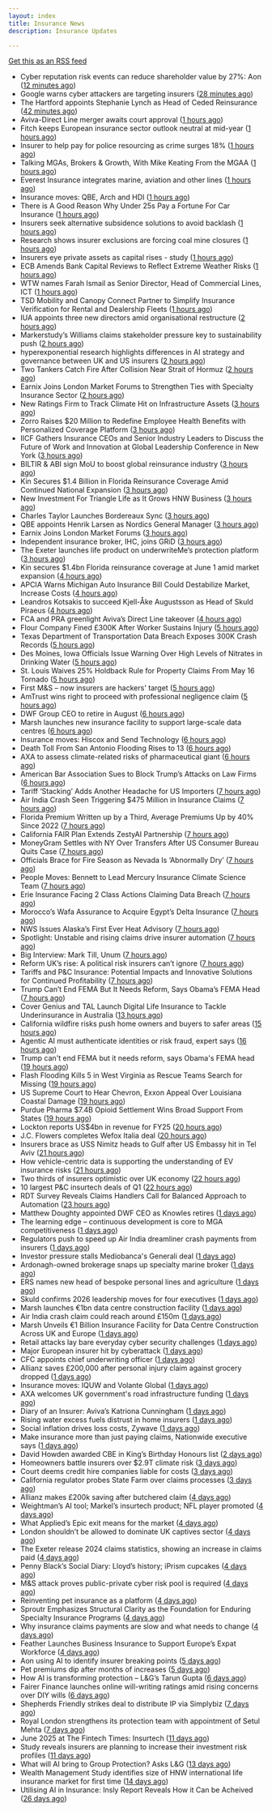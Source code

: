 ```yaml
---
layout: index
title: Insurance News
description: Insurance Updates

---
```


[Get this as an RSS feed](/insurance.rss)

<!-- news_marker starts -->
- Cyber reputation risk events can reduce shareholder value by 27%: Aon ([12 minutes ago](https://www.reinsurancene.ws/cyber-reputation-risk-events-can-reduce-shareholder-value-by-27-aon/))
- Google warns cyber attackers are targeting insurers ([28 minutes ago](https://www.postonline.co.uk/commercial/7957954/google-warns-cyber-attackers-are-targeting-insurers))
- The Hartford appoints Stephanie Lynch as Head of Ceded Reinsurance ([42 minutes ago](https://www.reinsurancene.ws/the-hartford-appoints-stephanie-lynch-as-head-of-ceded-reinsurance/))
- Aviva-Direct Line merger awaits court approval ([1 hours ago](https://www.insurancebusinessmag.com/uk/news/breaking-news/avivadirect-line-merger-awaits-court-approval-539345.aspx))
- Fitch keeps European insurance sector outlook neutral at mid-year ([1 hours ago](https://www.reinsurancene.ws/fitch-keeps-european-insurance-sector-outlook-neutral-at-mid-year/))
- Insurer to help pay for police resourcing as crime surges 18% ([1 hours ago](https://www.insurancebusinessmag.com/uk/news/breaking-news/insurer-to-help-pay-for-police-resourcing-as-crime-surges-18-539344.aspx))
- Talking MGAs, Brokers & Growth, With Mike Keating From the MGAA ([1 hours ago](https://insurance-edge.net/2025/06/17/talking-mgas-brokers-growth-with-mike-keating-from-the-mgaa/))
- Everest Insurance integrates marine, aviation and other lines ([1 hours ago](https://www.insurancebusinessmag.com/uk/news/breaking-news/everest-insurance-integrates-marine-aviation-and-other-lines-539337.aspx))
- Insurance moves: QBE, Arch and HDI ([1 hours ago](https://www.insurancebusinessmag.com/uk/news/breaking-news/insurance-moves-qbe-arch-and-hdi-539335.aspx))
- There is A Good Reason Why Under 25s Pay a Fortune For Car Insurance ([1 hours ago](https://insurance-edge.net/2025/06/17/there-is-a-good-reason-why-under-25s-pay-a-fortune-for-car-insurance/))
- Insurers seek alternative subsidence solutions to avoid backlash ([1 hours ago](https://www.postonline.co.uk/claims/7957932/insurers-seek-alternative-subsidence-solutions-to-avoid-backlash))
- Research shows insurer exclusions are forcing coal mine closures ([1 hours ago](https://www.postonline.co.uk/news/7957953/research-shows-insurer-exclusions-are-forcing-coal-mine-closures))
- Insurers eye private assets as capital rises - study ([1 hours ago](https://www.insurancebusinessmag.com/uk/news/breaking-news/insurers-eye-private-assets-as-capital-rises--study-539334.aspx))
- ECB Amends Bank Capital Reviews to Reflect Extreme Weather Risks ([1 hours ago](https://www.insurancejournal.com/news/international/2025/06/17/828099.htm))
- WTW names Farah Ismail as Senior Director, Head of Commercial Lines, ICT ([1 hours ago](https://www.reinsurancene.ws/wtw-names-farah-ismail-as-senior-director-head-of-commercial-lines-ict/))
- TSD Mobility and Canopy Connect Partner to Simplify Insurance Verification for Rental and Dealership Fleets ([1 hours ago](https://www.insurtechinsights.com/tsd-mobility-and-canopy-connect-partner-to-simplify-insurance-verification-for-rental-and-dealership-fleets/))
- IUA appoints three new directors amid organisational restructure ([2 hours ago](https://www.reinsurancene.ws/iua-appoints-three-new-directors-amid-organisational-restructure/))
- Markerstudy’s Williams claims stakeholder pressure key to sustainability push ([2 hours ago](https://www.postonline.co.uk/news/7957950/markerstudy%E2%80%99s-williams-claims-stakeholder-pressure-key-to-sustainability-push))
- hyperexponential research highlights differences in AI strategy and governance between UK and US insurers ([2 hours ago](https://www.reinsurancene.ws/hyperexponential-research-highlights-differences-in-ai-strategy-and-governance-between-uk-and-us-insurers/))
- Two Tankers Catch Fire After Collision Near Strait of Hormuz ([2 hours ago](https://www.insurancejournal.com/news/international/2025/06/17/828095.htm))
- Earnix Joins London Market Forums to Strengthen Ties with Specialty Insurance Sector ([2 hours ago](https://www.insurtechinsights.com/earnix-joins-london-market-forums-to-strengthen-ties-with-specialty-insurance-sector/))
- New Ratings Firm to Track Climate Hit on Infrastructure Assets ([3 hours ago](https://www.insurancejournal.com/news/international/2025/06/17/828090.htm))
- Zorro Raises $20 Million to Redefine Employee Health Benefits with Personalized Coverage Platform ([3 hours ago](https://www.insurtechinsights.com/zorro-raises-20-million-to-redefine-employee-health-benefits-with-personalized-coverage-platform/))
- IICF Gathers Insurance CEOs and Senior Industry Leaders to Discuss the Future of Work and Innovation at Global Leadership Conference in New York ([3 hours ago](https://www.insurancejournal.com/services/newswire/2025/06/17/828003.htm))
- BILTIR & ABI sign MoU to boost global reinsurance industry ([3 hours ago](https://www.reinsurancene.ws/biltir-abi-sign-mou-to-boost-global-reinsurance-industry/))
- Kin Secures $1.4 Billion in Florida Reinsurance Coverage Amid Continued National Expansion ([3 hours ago](https://www.insurtechinsights.com/kin-secures-1-4-billion-in-florida-reinsurance-coverage-amid-continued-national-expansion/))
- New Investment For Triangle Life as It Grows HNW Business ([3 hours ago](https://insurance-edge.net/2025/06/17/new-investment-for-triangle-life-as-it-grows-hnw-business/))
- Charles Taylor Launches Bordereaux Sync ([3 hours ago](https://insurance-edge.net/2025/06/17/charles-taylor-launches-bordereaux-sync/))
- QBE appoints Henrik Larsen as Nordics General Manager ([3 hours ago](https://www.reinsurancene.ws/qbe-appoints-henrik-larsen-as-nordics-general-manager/))
- Earnix Joins London Market Forums ([3 hours ago](https://insurance-edge.net/2025/06/17/earnix-joins-london-market-forums/))
- Independent insurance broker, IHC, joins GRiD ([3 hours ago](https://ifamagazine.com/independent-insurance-broker-ihc-joins-grid/))
- The Exeter launches life product on underwriteMe’s protection platform ([3 hours ago](https://ifamagazine.com/the-exeter-launches-life-product-on-underwritemes-protection-platform/))
- Kin secures $1.4bn Florida reinsurance coverage at June 1 amid market expansion ([4 hours ago](https://www.reinsurancene.ws/kin-secures-1-4bn-florida-reinsurance-coverage-at-june-1-amid-market-expansion/))
- APCIA Warns Michigan Auto Insurance Bill Could Destabilize Market, Increase Costs ([4 hours ago](https://www.insurancejournal.com/news/midwest/2025/06/17/828037.htm))
- Leandros Kotsakis to succeed Kjell-Åke Augustsson as Head of Skuld Piraeus ([4 hours ago](https://www.reinsurancene.ws/leandros-kotsakis-to-succeed-kjell-ake-augustsson-as-head-of-skuld-piraeus/))
- FCA and PRA greenlight Aviva’s Direct Line takeover ([4 hours ago](https://www.postonline.co.uk/news/7957952/fca-and-pra-greenlight-aviva%E2%80%99s-direct-line-takeover))
- Flour Company Fined £300K After Worker Sustains Injury ([5 hours ago](https://insurance-edge.net/2025/06/17/flour-company-fined-300k-after-worker-sustains-injury/))
- Texas Department of Transportation Data Breach Exposes 300K Crash Records ([5 hours ago](https://www.insurancejournal.com/news/southcentral/2025/06/17/828027.htm))
- Des Moines, Iowa Officials Issue Warning Over High Levels of Nitrates in Drinking Water ([5 hours ago](https://www.insurancejournal.com/news/midwest/2025/06/17/827958.htm))
- St. Louis Waives 25% Holdback Rule for Property Claims From May 16 Tornado ([5 hours ago](https://www.insurancejournal.com/news/midwest/2025/06/17/827994.htm))
- First M&S – now insurers are hackers' target ([5 hours ago](https://www.insurancebusinessmag.com/uk/news/cyber/first-mands--now-insurers-are-hackers-target-539311.aspx))
- AmTrust wins right to proceed with professional negligence claim ([5 hours ago](https://www.insurancebusinessmag.com/uk/news/legal-insights/amtrust-wins-right-to-proceed-with-professional-negligence-claim-539310.aspx))
- DWF Group CEO to retire in August ([6 hours ago](https://www.insurancebusinessmag.com/uk/news/breaking-news/dwf-group-ceo-to-retire-in-august-539309.aspx))
- Marsh launches new insurance facility to support large-scale data centres ([6 hours ago](https://www.insurancebusinessmag.com/uk/news/construction-engineering/marsh-launches-new-insurance-facility-to-support-largescale-data-centres-539308.aspx))
- Insurance moves: Hiscox and Send Technology ([6 hours ago](https://www.insurancebusinessmag.com/uk/news/breaking-news/insurance-moves-hiscox-and-send-technology-539307.aspx))
- Death Toll From San Antonio Flooding Rises to 13 ([6 hours ago](https://www.insurancejournal.com/news/southcentral/2025/06/17/828023.htm))
- AXA to assess climate-related risks of pharmaceutical giant ([6 hours ago](https://www.insurancebusinessmag.com/uk/news/environmental/axa-to-assess-climaterelated-risks-of-pharmaceutical-giant-539306.aspx))
- American Bar Association Sues to Block Trump’s Attacks on Law Firms ([6 hours ago](https://www.insurancejournal.com/news/national/2025/06/17/828046.htm))
- Tariff ‘Stacking’ Adds Another Headache for US Importers ([7 hours ago](https://www.insurancejournal.com/news/national/2025/06/17/828057.htm))
- Air India Crash Seen Triggering $475 Million in Insurance Claims ([7 hours ago](https://www.insurancejournal.com/news/international/2025/06/17/827965.htm))
- Florida Premium Written up by a Third, Average Premiums Up by 40% Since 2022 ([7 hours ago](https://www.insurancejournal.com/news/southeast/2025/06/17/827996.htm))
- California FAIR Plan Extends ZestyAI Partnership ([7 hours ago](https://www.insurancejournal.com/news/west/2025/06/17/827986.htm))
- MoneyGram Settles with NY Over Transfers After US Consumer Bureau Quits Case ([7 hours ago](https://www.insurancejournal.com/news/east/2025/06/17/828072.htm))
- Officials Brace for Fire Season as Nevada Is ‘Abnormally Dry’ ([7 hours ago](https://www.insurancejournal.com/news/west/2025/06/17/827971.htm))
- People Moves: Bennett to Lead Mercury Insurance Climate Science Team ([7 hours ago](https://www.insurancejournal.com/news/west/2025/06/17/826981.htm))
- Erie Insurance Facing 2 Class Actions Claiming Data Breach ([7 hours ago](https://www.insurancejournal.com/news/east/2025/06/17/828076.htm))
- Morocco’s Wafa Assurance to Acquire Egypt’s Delta Insurance ([7 hours ago](https://www.insurancejournal.com/news/international/2025/06/17/827962.htm))
- NWS Issues Alaska’s First Ever Heat Advisory ([7 hours ago](https://www.insurancejournal.com/news/west/2025/06/17/828033.htm))
- Spotlight: Unstable and rising claims drive insurer automation ([7 hours ago](https://www.postonline.co.uk/market-access/7957900/spotlight-unstable-and-rising-claims-drive-insurer-automation))
- Big Interview: Mark Till, Unum ([7 hours ago](https://www.postonline.co.uk/personal/7957584/big-interview-mark-till%C2%A0unum))
- Reform UK’s rise: A political risk insurers can’t ignore ([7 hours ago](https://www.postonline.co.uk/regulation/7957853/reform-uk%E2%80%99s-rise-a-political-risk-insurers-can%E2%80%99t-ignore))
- Tariffs and P&C Insurance: Potential Impacts and Innovative Solutions for Continued Profitability ([7 hours ago](https://www.insurancejournal.com/blogs/agentsync/2025/06/17/827552.htm))
- Trump Can’t End FEMA But It Needs Reform, Says Obama’s FEMA Head ([7 hours ago](https://www.insurancejournal.com/news/national/2025/06/17/828065.htm))
- Cover Genius and TAL Launch Digital Life Insurance to Tackle Underinsurance in Australia ([13 hours ago](https://www.insurtechinsights.com/cover-genius-and-tal-launch-digital-life-insurance-to-tackle-underinsurance-in-australia/))
- California wildfire risks push home owners and buyers to safer areas ([15 hours ago](https://www.dig-in.com/news/california-fire-risks-push-home-owners-to-safer-areas))
- Agentic AI must authenticate identities or risk fraud, expert says ([16 hours ago](https://www.dig-in.com/news/agentic-ai-must-authenticate-identities-or-risk-fraud-expert-says))
- Trump can't end FEMA but it needs reform, says Obama's FEMA head ([19 hours ago](https://www.dig-in.com/articles/trump-cant-end-fema-it-needs-reform-says-obamas-fema-head))
- Flash Flooding Kills 5 in West Virginia as Rescue Teams Search for Missing ([19 hours ago](https://www.insurancejournal.com/news/southeast/2025/06/16/827982.htm))
- US Supreme Court to Hear Chevron, Exxon Appeal Over Louisiana Coastal Damage ([19 hours ago](https://www.insurancejournal.com/news/southcentral/2025/06/16/827976.htm))
- Purdue Pharma $7.4B Opioid Settlement Wins Broad Support From States ([19 hours ago](https://www.insurancejournal.com/news/national/2025/06/16/827969.htm))
- Lockton reports US$4bn in revenue for FY25 ([20 hours ago](https://www.insurancebusinessmag.com/uk/news/breaking-news/lockton-reports-us4bn-in-revenue-for-fy25-539236.aspx))
- J.C. Flowers completes Wefox Italia deal ([20 hours ago](https://www.insurancebusinessmag.com/uk/news/breaking-news/j-c--flowers-completes-wefox-italia-deal-539232.aspx))
- Insurers brace as USS Nimitz heads to Gulf after US Embassy hit in Tel Aviv ([21 hours ago](https://www.insurancebusinessmag.com/uk/news/breaking-news/insurers-brace-as-uss-nimitz-heads-to-gulf-after-us-embassy-hit-in-tel-aviv-539219.aspx))
- How vehicle-centric data is supporting the understanding of EV insurance risks ([21 hours ago](https://www.insurtechinsights.com/how-vehicle-centric-data-is-supporting-the-understanding-of-ev-insurance-risks/))
- Two thirds of insurers optimistic over UK economy ([22 hours ago](https://www.postonline.co.uk/news/7957948/two-thirds-of-insurers-optimistic-over-uk-economy))
- 10 largest P&C insurtech deals of Q1 ([22 hours ago](https://www.dig-in.com/list/10-largest-p-c-insurtech-deals-of-q1))
- RDT Survey Reveals Claims Handlers Call for Balanced Approach to Automation ([23 hours ago](https://www.insurtechinsights.com/rdt-survey-reveals-claims-handlers-call-for-balanced-approach-to-automation/))
- Matthew Doughty appointed DWF CEO as Knowles retires ([1 days ago](https://www.postonline.co.uk/news/7957947/matthew-doughty-appointed-dwf-ceo-as-knowles-retires))
- The learning edge – continuous development is core to MGA competitiveness ([1 days ago](https://www.insurancebusinessmag.com/uk/news/columns/the-learning-edge--continuous-development-is-core-to-mga-competitiveness-539179.aspx))
- Regulators push to speed up Air India dreamliner crash payments from insurers ([1 days ago](https://www.insurancebusinessmag.com/uk/news/breaking-news/regulators-push-to-speed-up-air-india-dreamliner-crash-payments-from-insurers-539177.aspx))
- Investor pressure stalls Mediobanca's Generali deal ([1 days ago](https://www.insurancebusinessmag.com/uk/news/breaking-news/investor-pressure-stalls-mediobancas-generali-deal-539174.aspx))
- Ardonagh-owned brokerage snaps up specialty marine broker ([1 days ago](https://www.insurancebusinessmag.com/uk/news/marine/ardonaghowned-brokerage-snaps-up-specialty-marine-broker-539173.aspx))
- ERS names new head of bespoke personal lines and agriculture ([1 days ago](https://www.insurancebusinessmag.com/uk/news/breaking-news/ers-names-new-head-of-bespoke-personal-lines-and-agriculture-539172.aspx))
- Skuld confirms 2026 leadership moves for four executives ([1 days ago](https://www.insurancebusinessmag.com/uk/news/breaking-news/skuld-confirms-2026-leadership-moves-for-four-executives-539171.aspx))
- Marsh launches €1bn data centre construction facility ([1 days ago](https://www.postonline.co.uk/technology/7957944/marsh-launches-%E2%82%AC1bn-data-centre-construction-facility))
- Air India crash claim could reach around £150m ([1 days ago](https://www.postonline.co.uk/commercial/7957943/air-india-crash-claim-could-reach-around-%C2%A3150m))
- Marsh Unveils €1 Billion Insurance Facility for Data Centre Construction Across UK and Europe ([1 days ago](https://www.insurtechinsights.com/marsh-unveils-e1-billion-insurance-facility-for-data-centre-construction-across-uk-and-europe/))
- Retail attacks lay bare everyday cyber security challenges ([1 days ago](https://www.postonline.co.uk/commercial/7957940/retail-attacks-lay-bare-everyday-cyber-security-challenges))
- Major European insurer hit by cyberattack ([1 days ago](https://www.insurancebusinessmag.com/uk/news/cyber/major-european-insurer-hit-by-cyberattack-539138.aspx))
- CFC appoints chief underwriting officer ([1 days ago](https://www.insurancebusinessmag.com/uk/news/breaking-news/cfc-appoints-chief-underwriting-officer-539134.aspx))
- Allianz saves £200,000 after personal injury claim against grocery dropped ([1 days ago](https://www.insurancebusinessmag.com/uk/news/legal-insights/allianz-saves-200000-after-personal-injury-claim-against-grocery-dropped-539133.aspx))
- Insurance moves: IQUW and Volante Global ([1 days ago](https://www.insurancebusinessmag.com/uk/news/breaking-news/insurance-moves-iquw-and-volante-global-539130.aspx))
- AXA welcomes UK government's road infrastructure funding ([1 days ago](https://www.insurancebusinessmag.com/uk/news/auto-motor/axa-welcomes-uk-governments-road-infrastructure-funding-539125.aspx))
- Diary of an Insurer: Aviva’s Katriona Cunningham ([1 days ago](https://www.postonline.co.uk/claims/7957489/diary-of-an-insurer-aviva%E2%80%99s-katriona-cunningham))
- Rising water excess fuels distrust in home insurers ([1 days ago](https://www.postonline.co.uk/personal/7957731/rising-water-excess-fuels-distrust-in-home-insurers))
- Social inflation drives loss costs, Zywave ([1 days ago](https://www.dig-in.com/news/social-inflation-drives-loss-costs-zywave))
- Make insurance more than just paying claims, Nationwide executive says ([1 days ago](https://www.dig-in.com/news/make-insurance-more-than-paying-claims-nationwide-exec-says))
- David Howden awarded CBE in King’s Birthday Honours list ([2 days ago](https://www.postonline.co.uk/news/7957942/david-howden-awarded-cbe-in-king%E2%80%99s-birthday-honours-list))
- Homeowners battle insurers over $2.9T climate risk ([3 days ago](https://www.dig-in.com/articles/homeowners-battle-insurers-over-2-9t-climate-risk))
- Court deems credit hire companies liable for costs ([3 days ago](https://www.postonline.co.uk/news/7957939/court-deems-credit-hire-companies-liable-for-costs))
- California regulator probes State Farm over claims processes ([3 days ago](https://www.dig-in.com/articles/california-regulator-probes-state-farm-over-claims-processes))
- Allianz makes £200k saving after butchered claim ([4 days ago](https://www.postonline.co.uk/market-access/claims-fraud/7957937/allianz-makes-%C2%A3200k-saving-after-butchered-claim))
- Weightman’s AI tool; Markel’s insurtech product; NFL player promoted ([4 days ago](https://www.postonline.co.uk/news/7957911/weightman%E2%80%99s-ai-tool-markel%E2%80%99s-insurtech-product-nfl-player-promoted))
- What Applied’s Epic exit means for the market ([4 days ago](https://www.postonline.co.uk/commercial/7957935/what-applied%E2%80%99s-epic-exit-means-for-the-market))
- London shouldn’t be allowed to dominate UK captives sector ([4 days ago](https://www.postonline.co.uk/commercial/7957933/london-shouldn%E2%80%99t-be-allowed-to-dominate-uk-captives-sector))
- The Exeter release 2024 claims statistics, showing an increase in claims paid ([4 days ago](https://ifamagazine.com/the-exeter-release-2024-claims-statistics-showing-an-increase-in-claims-paid/))
- Penny Black’s Social Diary: Lloyd’s history; iPrism cupcakes ([4 days ago](https://www.postonline.co.uk/people/7957721/penny-black%E2%80%99s-social-diary-lloyd%E2%80%99s-history-iprism-cupcakes))
- M&S attack proves public-private cyber risk pool is required ([4 days ago](https://www.postonline.co.uk/commercial/7957915/ms-attack-proves-public-private-cyber-risk-pool-is-required))
- Reinventing pet insurance as a platform ([4 days ago](https://www.dig-in.com/opinion/reinventing-pet-insurance-as-a-platform))
- Sproutr Emphasizes Structural Clarity as the Foundation for Enduring Specialty Insurance Programs ([4 days ago](https://www.insurtechinsights.com/sproutr-emphasizes-structural-clarity-as-the-foundation-for-enduring-specialty-insurance-programs/))
- Why insurance claims payments are slow and what needs to change ([4 days ago](https://www.dig-in.com/opinion/why-insurance-claims-payments-are-slow-what-needs-to-change))
- Feather Launches Business Insurance to Support Europe’s Expat Workforce ([4 days ago](https://www.insurtechinsights.com/feather-launches-business-insurance-to-support-europes-expat-workforce/))
- Aon using AI to identify insurer breaking points ([5 days ago](https://www.postonline.co.uk/commercial/7957931/aon-using-ai-to-identify-insurer-breaking-points))
- Pet premiums dip after months of increases ([5 days ago](https://www.postonline.co.uk/personal/7957929/pet-premiums-dip-after-months-of-increases))
- How AI is transforming protection – L&G’s Tarun Gupta ([6 days ago](https://ifamagazine.com/what-does-ai-mean-for-digital-health-and-wellbeing/))
- Fairer Finance launches online will-writing ratings amid rising concerns over DIY wills ([6 days ago](https://ifamagazine.com/fairer-finance-launches-online-will-writing-ratings-amid-rising-concerns-over-diy-wills/))
- Shepherds Friendly strikes deal to distribute IP via Simplybiz ([7 days ago](https://ifamagazine.com/shepherds-friendly-strikes-deal-to-distribute-ip-via-simplybiz/))
- Royal London strengthens its protection team with appointment of Setul Mehta ([7 days ago](https://ifamagazine.com/royal-london-strengthens-its-protection-team-with-appointment-of-setul-mehta/))
- June 2025 at The Fintech Times: Insurtech ([11 days ago](https://thefintechtimes.com/june-2025-at-the-fintech-times-insurtech/))
- Study reveals insurers are planning to increase their investment risk profiles ([11 days ago](https://ifamagazine.com/study-reveals-insurers-are-planning-to-increase-their-investment-risk-profiles/))
- What will AI bring to Group Protection? Asks L&G ([13 days ago](https://ifamagazine.com/what-will-ai-bring-to-group-protection-asks-lg/))
- Wealth Management Study identifies size of HNW international life insurance market for first time ([14 days ago](https://ifamagazine.com/wealth-management-study-identifies-size-of-hnw-international-life-insurance-market-for-first-time/))
- Utilising AI in Insurance: Insly Report Reveals How it Can be Acheived ([26 days ago](https://thefintechtimes.com/utilising-ai-in-insurance-insly-report-reveals-how-it-can-be-acheived/))

<!-- news_marker ends -->